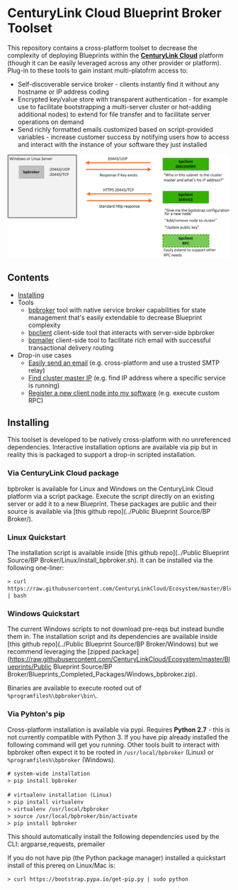 # CenturyLink Cloud Blueprint Broker Toolset

This repository contains a cross-platform toolset to decrease the complexity of deploying Blueprints within the **[CenturyLink Cloud](http://www.centurylinkcloud.com)** platform (though it can be easily leveraged across any other provider or platform).  Plug-in to these tools to gain instant multi-platofrm access to:
* Self-discoverable service broker - clients instantly find it without any hostname or IP address coding
* Encrypted key/value store with transparent authentication - for example use to facilitate bootstrapping a multi-server cluster or hot-adding additional nodes) to extend for file transfer and to facilitate server operations on demand
* Send richly formatted emails customized based on script-provided variables - increase customer success by notifying users how to access and interact with the instance of your software they just installed

![overview](md_assets/bpbroker_overview.png)

## Contents

* [Installing](#installing)
* Tools
  * [bpbroker](README_bpbroker.md) tool with native service broker capabilities for state management that's easily extendable to decrease Blueprint complexity
  * [bpclient](README_bpclient.md) client-side tool that interacts with server-side bpbroker
  * [bpmailer](README_bpmailer.md) client-side tool to facilitate rich email with successful transactional delivery routing
* Drop-in use cases
  * [Easily send an email](examples/use_cases_send_email.md) (e.g. cross-platform and use a trusted SMTP relay)
  * [Find cluster master IP](examples/use_cases_find_master_ip.md) (e.g. find IP address where a specific service is running)
  * [Register a new client node into my software](examples/use_cases_register_client.md) (e.g. execute custom RPC)


## Installing
This toolset is developed to be natively cross-platform with no unreferenced dependencies.  Interactive installation options are available via pip but in reality this is packaged to support a drop-in scripted installation.

### Via CenturyLink Cloud package
bpbroker is available for Linux and Windows on the CenturyLink Cloud platform via a script package.  Execute the script directly on an existing server or add it to a new Blueprint.
These packages are public and their source is available via [this github repo](../Public Blueprint Source/BP Broker/).


### Linux Quickstart
The installation script is available inside [this github repo](../Public Blueprint Source/BP Broker/Linux/install_bpbroker.sh).  It can be installed via the following one-liner:
```shell
> curl https://raw.githubusercontent.com/CenturyLinkCloud/Ecosystem/master/Blueprints/Public%20Blueprint%20Source/BP%20Broker/Linux/install_bpbroker.sh | bash
```

### Windows Quickstart
The current Windows scripts to not download pre-reqs but instead bundle them in. The installation script and its dependencies are available inside [this github repo](../Public Blueprint Source/BP Broker/Windows) but we recommend leveraging the [zipped package](https://raw.githubusercontent.com/CenturyLinkCloud/Ecosystem/master/Blueprints/Public Blueprint Source/BP Broker/Blueprints_Completed_Packages/Windows_bpbroker.zip).

Binaries are available to execute rooted out of `%programfiles%\bpbroker\bin\`.


### Via Pyhton's pip
Cross-platform installation is available via pypi.  Requires **Python 2.7** - this is not currently compatible with Python 3.
If you have pip already installed the following command will get you running.  Other tools built to interact with bpbroker
often expect it to be rooted in `/usr/local/bpbroker` (Linux) or `%programfiles%\bpbroker` (Windows).

```shell
# system-wide installation
> pip install bpbroker

# virtualenv installation (Linux)
> pip install virtualenv
> virtualenv /usr/local/bpbroker
> source /usr/local/bpbroker/bin/activate
> pip install bpbroker
```

This should automatically install the following dependencies used by the CLI: argparse,requests, premailer

If you do not have pip (the Python package manager) installed a quickstart install of this prereq on Linux/Mac is:
```shell
> curl https://bootstrap.pypa.io/get-pip.py | sudo python
```


